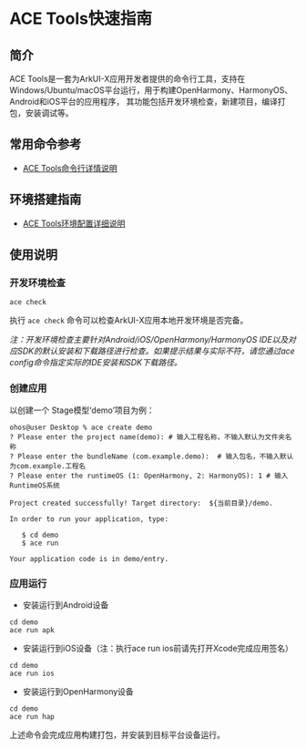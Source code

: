 # ACE Tools快速指南

## 简介

ACE Tools是一套为ArkUI-X应用开发者提供的命令行工具，支持在Windows/Ubuntu/macOS平台运行，用于构建OpenHarmony、HarmonyOS、Android和iOS平台的应用程序， 其功能包括开发环境检查，新建项目，编译打包，安装调试等。

## 常用命令参考

- [ACE Tools命令行详情说明](https://gitee.com/arkui-x/cli/blob/master/README.md)

## 环境搭建指南

- [ACE Tools环境配置详细说明](../tutorial/how-to-configure-dev-environment.md)

## 使用说明

### 开发环境检查

   ```shell
   ace check
   ```

执行 `ace check` 命令可以检查ArkUI-X应用本地开发环境是否完备。

*注：开发环境检查主要针对Android/iOS/OpenHarmony/HarmonyOS IDE以及对应SDK的默认安装和下载路径进行检查。如果提示结果与实际不符，请您通过ace config命令指定实际的IDE安装和SDK下载路径。*

### 创建应用

   以创建一个 Stage模型‘demo’项目为例：

   ```shell
   ohos@user Desktop % ace create demo
   ? Please enter the project name(demo): # 输入工程名称，不输入默认为文件夹名称
   ? Please enter the bundleName (com.example.demo):  # 输入包名，不输入默认为com.example.工程名
   ? Please enter the runtimeOS (1: OpenHarmony, 2: HarmonyOS): 1 # 输入RuntimeOS系统

   Project created successfully! Target directory:  ${当前目录}/demo.

   In order to run your application, type:

      $ cd demo
      $ ace run
   
   Your application code is in demo/entry.
   ```

### 应用运行

* 安装运行到Android设备

```shell
cd demo
ace run apk
```

* 安装运行到iOS设备（注：执行ace run ios前请先打开Xcode完成应用签名）

```shell
cd demo
ace run ios
```

* 安装运行到OpenHarmony设备

```shell
cd demo
ace run hap
```

上述命令会完成应用构建打包，并安装到目标平台设备运行。

<!--no_check-->